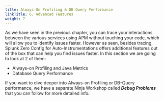 ```yaml
---
title: Always-On Profiling & DB Query Performance
linkTitle: 6. Advanced Features
weight: 7
---
```


As we have seen in the previous chapter, you can trace your interactions between the various services using APM without touching your code, which will allow you to identify issues faster. However as seen, besides tracing, Splunk Zero Config for Auto-Instrumentations offers additional features out of the box that can help you find issues faster. In this section we are going to look at 2 of them:

* Always-on Profiling and Java Metrics
* Database Query Performance

If you want to dive deeper into Always-on Profiling or DB-Query performance, we have a separate Ninja Workshop called ***Debug Problems*** that you can follow for more detailed info.
